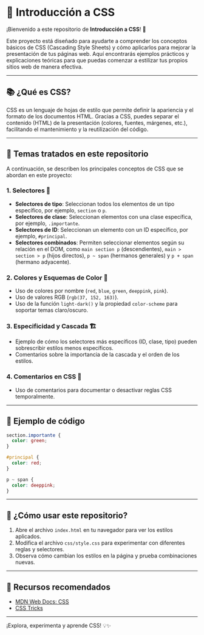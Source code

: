 # 🎨 Introducción a CSS

¡Bienvenido a este repositorio de **Introducción a CSS**! 🚀

Este proyecto está diseñado para ayudarte a comprender los conceptos básicos de CSS (Cascading Style Sheets) y cómo aplicarlos para mejorar la presentación de tus páginas web. Aquí encontrarás ejemplos prácticos y explicaciones teóricas para que puedas comenzar a estilizar tus propios sitios web de manera efectiva.

---

## 📚 ¿Qué es CSS?

CSS es un lenguaje de hojas de estilo que permite definir la apariencia y el formato de los documentos HTML. Gracias a CSS, puedes separar el contenido (HTML) de la presentación (colores, fuentes, márgenes, etc.), facilitando el mantenimiento y la reutilización del código.

---

## 🧩 Temas tratados en este repositorio

A continuación, se describen los principales conceptos de CSS que se abordan en este proyecto:

### 1. **Selectores** 🔎
- **Selectores de tipo**: Seleccionan todos los elementos de un tipo específico, por ejemplo, `section` o `p`.
- **Selectores de clase**: Seleccionan elementos con una clase específica, por ejemplo, `.importante`.
- **Selectores de ID**: Seleccionan un elemento con un ID específico, por ejemplo, `#principal`.
- **Selectores combinados**: Permiten seleccionar elementos según su relación en el DOM, como `main section p` (descendientes), `main > section > p` (hijos directos), `p ~ span` (hermanos generales) y `p + span` (hermano adyacente).

### 2. **Colores y Esquemas de Color** 🎨
- Uso de colores por nombre (`red`, `blue`, `green`, `deeppink`, `pink`).
- Uso de valores RGB (`rgb(37, 152, 163)`).
- Uso de la función `light-dark()` y la propiedad `color-scheme` para soportar temas claro/oscuro.

### 3. **Especificidad y Cascada** 🏗️
- Ejemplo de cómo los selectores más específicos (ID, clase, tipo) pueden sobrescribir estilos menos específicos.
- Comentarios sobre la importancia de la cascada y el orden de los estilos.

### 4. **Comentarios en CSS** 💬
- Uso de comentarios para documentar o desactivar reglas CSS temporalmente.

---

## 📝 Ejemplo de código

```css
section.importante {
  color: green;
}

#principal {
  color: red;
}

p ~ span {
  color: deeppink;
}
```

---

## 🚦 ¿Cómo usar este repositorio?

1. Abre el archivo `index.html` en tu navegador para ver los estilos aplicados.
2. Modifica el archivo `css/style.css` para experimentar con diferentes reglas y selectores.
3. Observa cómo cambian los estilos en la página y prueba combinaciones nuevas.

---

## 📖 Recursos recomendados

- [MDN Web Docs: CSS](https://developer.mozilla.org/es/docs/Web/CSS)
- [CSS Tricks](https://css-tricks.com/)

---

¡Explora, experimenta y aprende CSS! 💡✨
